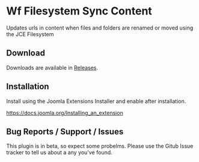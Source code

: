 # Wf Filesystem Sync Content
Updates urls in content when files and folders are renamed or moved using the JCE Filesystem

## Download
Downloads are available in [Releases](https://github.com/widgetfactory/wf-filesystem-sync-content/releases/).

## Installation
Install using the Joomla Extensions Installer and enable after installation.

https://docs.joomla.org/Installing_an_extension

## Bug Reports / Support / Issues
This plugin is in beta, so expect some probelms. Please use the Gitub Issue tracker to tell us about a any you've found.
